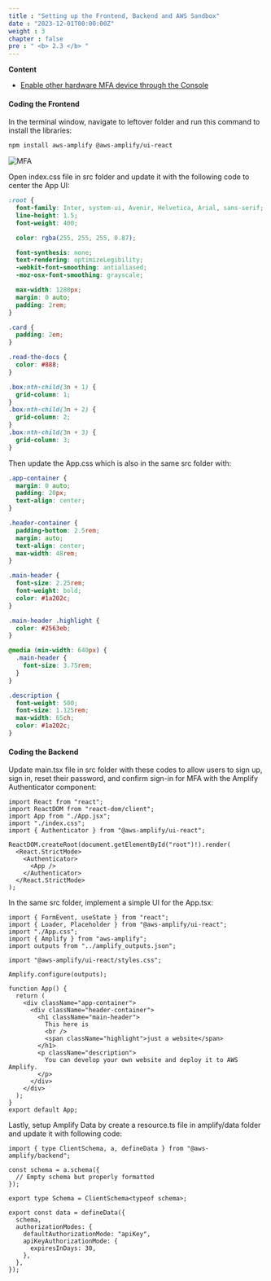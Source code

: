 ```yaml
---
title : "Setting up the Frontend, Backend and AWS Sandbox"
date : "2023-12-01T00:00:00Z"
weight : 3
chapter : false
pre : " <b> 2.3 </b> "
---
```


**Content**

- [Enable other hardware MFA device through the Console](#enable-other-hardware-mfa-device-through-the-console)

#### Coding the Frontend

In the terminal window, navigate to leftover folder and run this command to install the libraries:

```bash
npm install aws-amplify @aws-amplify/ui-react
```

![MFA](/images/2/6-0-1.png?featherlight=false&width=90pc)

Open index.css file in src folder and update it with the following code to center the App UI:

```css
:root {
  font-family: Inter, system-ui, Avenir, Helvetica, Arial, sans-serif;
  line-height: 1.5;
  font-weight: 400;

  color: rgba(255, 255, 255, 0.87);

  font-synthesis: none;
  text-rendering: optimizeLegibility;
  -webkit-font-smoothing: antialiased;
  -moz-osx-font-smoothing: grayscale;

  max-width: 1280px;
  margin: 0 auto;
  padding: 2rem;
}

.card {
  padding: 2em;
}

.read-the-docs {
  color: #888;
}

.box:nth-child(3n + 1) {
  grid-column: 1;
}
.box:nth-child(3n + 2) {
  grid-column: 2;
}
.box:nth-child(3n + 3) {
  grid-column: 3;
}

```

Then update the App.css which is also in the same src folder with:

```css
.app-container {
  margin: 0 auto;
  padding: 20px;
  text-align: center;
}

.header-container {
  padding-bottom: 2.5rem;
  margin: auto;
  text-align: center;
  max-width: 48rem;
}

.main-header {
  font-size: 2.25rem;
  font-weight: bold;
  color: #1a202c;
}

.main-header .highlight {
  color: #2563eb;
}

@media (min-width: 640px) {
  .main-header {
    font-size: 3.75rem;
  }
}

.description {
  font-weight: 500;
  font-size: 1.125rem;
  max-width: 65ch;
  color: #1a202c;
}

```
#### Coding the Backend

Update main.tsx file in src folder with these codes to allow users to sign up, sign in, reset their password, and confirm sign-in for MFA with the Amplify Authenticator component:

```tsx
import React from "react";
import ReactDOM from "react-dom/client";
import App from "./App.jsx";
import "./index.css";
import { Authenticator } from "@aws-amplify/ui-react";

ReactDOM.createRoot(document.getElementById("root")!).render(
  <React.StrictMode>
    <Authenticator>
      <App />
    </Authenticator>
  </React.StrictMode>
);
```

In the same src folder, implement a simple UI for the App.tsx:

```tsx
import { FormEvent, useState } from "react";
import { Loader, Placeholder } from "@aws-amplify/ui-react";
import "./App.css";
import { Amplify } from "aws-amplify";
import outputs from "../amplify_outputs.json";

import "@aws-amplify/ui-react/styles.css";

Amplify.configure(outputs);

function App() {
  return (
    <div className="app-container">
      <div className="header-container">
        <h1 className="main-header">
          This here is
          <br />
          <span className="highlight">just a website</span>
        </h1>
        <p className="description">
          You can develop your own website and deploy it to AWS Amplify.
        </p>
      </div>
    </div>
  );
}
export default App;

```

Lastly, setup Amplify Data by create a resource.ts file in amplify/data folder and update it with following code:

```tsx
import { type ClientSchema, a, defineData } from "@aws-amplify/backend";

const schema = a.schema({
  // Empty schema but properly formatted
});

export type Schema = ClientSchema<typeof schema>;

export const data = defineData({
  schema,
  authorizationModes: {
    defaultAuthorizationMode: "apiKey",
    apiKeyAuthorizationMode: {
      expiresInDays: 30,
    },
  },
});

```
